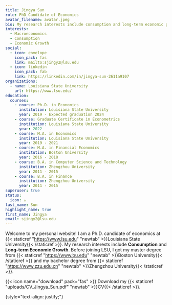 ```yaml
---
title: Jingya Sun
role: PhD Candidate of Economics
avatar_filename: avatar.jpeg
bio: My research interests include consumption and long-term economic growth.
interests:
  - Macroeconomics
  - Consumption
  - Economic Growth
social:
  - icon: envelope
    icon_pack: fas
    link: mailto:sjingy2@lsu.edu
  - icon: linkedin
    icon_pack: fab
    link: https://linkedin.com/in/jingya-sun-2611a9107
organizations:
  - name: Louisiana State University
    url: https://www.lsu.edu/
education:
  courses:
    - course: Ph.D. in Economics
      institution: Louisiana State University
      year: 2019 - Expected graduation 2024
    - course: Graduate Certificate in Econometrics
      institution: Louisiana State University
      year: 2022
    - course: M.A. in Economics
      institution: Louisiana State University
      year: 2019 - 2021
    - course: M.A. in Financial Economics
      institution: Boston University
      year: 2016 - 2018
    - course: B.A. in Computer Science and Technology
      institution: Zhengzhou University
      year: 2011 - 2015
    - course: B.A. in Finance
      institution: Zhengzhou University
      year: 2011 - 2015
superuser: true
status:
  icon: ☕️
last_name: Sun
highlight_name: true
first_name: Jingya
email: sjingy2@lsu.edu
---
```


Welcome to my personal website! I am a Ph.D. candidate of economics at {{< staticref "https://www.lsu.edu" "newtab" >}}Louisiana State University{{< /staticref >}}. My research interests include **Consumption** and **Long-term Economic Growth**. Before joining LSU, I got my master degree from {{< staticref "https://www.bu.edu" "newtab" >}}Boston University{{< /staticref >}} and my bachelor degree from {{< staticref "https://www.zzu.edu.cn" "newtab" >}}Zhengzhou University{{< /staticref >}}.

{{< icon name="download" pack="fas" >}} Download my {{< staticref "uploads/CV_Jingya_Sun.pdf" "newtab" >}}CV{{< /staticref >}}.

{style="text-align: justify;"}
